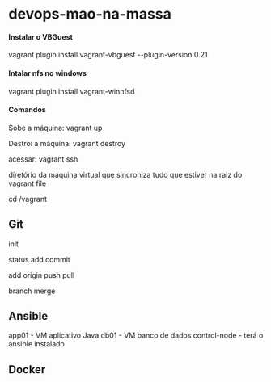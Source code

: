 # devops-mao-na-massa

#### Instalar o VBGuest

vagrant plugin install vagrant-vbguest --plugin-version 0.21

#### Intalar nfs no windows

vagrant plugin install vagrant-winnfsd

#### Comandos 

Sobe a máquina: vagrant up

Destroi a máquina: vagrant destroy

acessar: vagrant ssh

diretório da máquina virtual que sincroniza tudo que estiver na raiz do vagrant file

cd /vagrant

## Git

init

status
add
commit

add origin
push
pull

branch
merge

## Ansible
app01 - VM aplicativo Java
db01 - VM banco de dados
control-node - terá o ansible instalado

## Docker


  